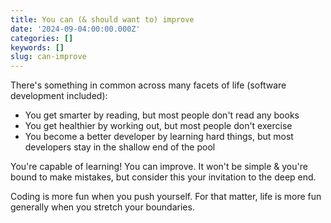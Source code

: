 ```yaml
---
title: You can (& should want to) improve
date: '2024-09-04:00:00.000Z'
categories: []
keywords: []
slug: can-improve
---
```


There's something in common across many facets of life (software development included):
- You get smarter by reading, but most people don't read any books
- You get healthier by working out, but most people don't exercise
- You become a better developer by learning hard things, but most developers stay in the shallow end of the pool

You're capable of learning! You can improve. It won't be simple & you're bound to make mistakes, but consider this your invitation to the deep end.

Coding is more fun when you push yourself. For that matter, life is more fun generally when you stretch your boundaries.
